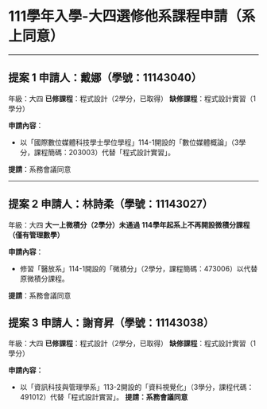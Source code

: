 # 111學年入學-大四選修他系課程申請（系上同意）

---

## 提案 1 申請人：戴娜（學號：11143040）
年級：大四
**已修課程**：程式設計（2學分，已取得）
**缺修課程**：程式設計實習（1學分）

**申請內容**：

- 以「國際數位媒體科技學士學位學程」114-1開設的「數位媒體概論」（3學分，課程簡碼：203003）代替「程式設計實習」。

**提請**：系務會議同意

---

## 提案 2 申請人：林詩柔（學號：11143027）
年級：大四
**大一上微積分（2學分）未通過**
**114學年起系上不再開設微積分課程（僅有管理數學）**

**申請內容**：

- 修習「醫放系」114-1開設的「微積分」（2學分，課程簡碼：473006）以代替原微積分課程。

**提請**：系務會議同意

## 提案 3 申請人：謝育昇（學號：11143038） 
年級：大四 
**已修課程**：程式設計（2學分，已取得） 
**缺修課程**：程式設計實習（1學分）

**申請內容：**
- 以「資訊科技與管理學系」113-2開設的「資料視覺化」（3學分，課程代碼：491012）代替「程式設計實習」。
**提請：系務會議同意**
